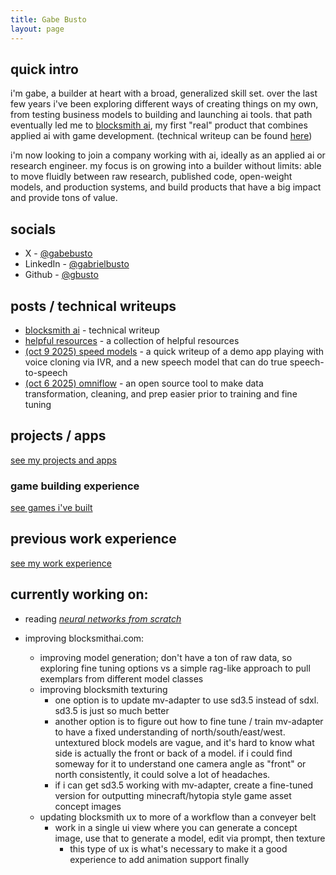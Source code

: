 ```yaml
---
title: Gabe Busto
layout: page
---
```


## quick intro
i'm gabe, a builder at heart with a broad, generalized skill set. over the last few years i've been exploring different ways of creating things on my own, from testing business models to building and launching ai tools. that path eventually led me to [blocksmith ai](https://blocksmithai.com), my first "real" product that combines applied ai with game development. (technical writeup can be found [here](./blocksmithai.md))

i'm now looking to join a company working with ai, ideally as an applied ai or research engineer. my focus is on growing into a builder without limits: able to move fluidly between raw research, published code, open-weight models, and production systems, and build products that have a big impact and provide tons of value.


## socials
- X - [@gabebusto](https://x.com/gabebusto)
- LinkedIn - [@gabrielbusto](https://linkedin.com/in/gabrielbusto)
- Github - [@gbusto](https://github.com/gbusto)


## posts / technical writeups
- [blocksmith ai](./blocksmithai.md) - technical writeup
- [helpful resources](./resources.md) - a collection of helpful resources
- [(oct 9 2025) speed models](./posts/oct-9-2025-speech-models.md) - a quick writeup of a demo app playing with voice cloning via IVR, and a new speech model that can do true speech-to-speech
- [(oct 6 2025) omniflow](./posts/oct-6-2025-omniflow.md) - an open source tool to make data transformation, cleaning, and prep easier prior to training and fine tuning


## projects / apps
[see my projects and apps](./projects.md)


### game building experience
[see games i've built](./games.md)


## previous work experience
[see my work experience](./experience.md)


## currently working on:
- reading [*neural networks from scratch*](https://nnfs.io/)

- improving blocksmithai.com:
    - improving model generation; don't have a ton of raw data, so exploring fine tuning options vs a simple rag-like approach to pull exemplars from different model classes
    - improving blocksmith texturing
        - one option is to update mv-adapter to use sd3.5 instead of sdxl. sd3.5 is just so much better
        - another option is to figure out how to fine tune / train mv-adapter to have a fixed understanding of north/south/east/west. untextured block models are vague, and it's hard to know what side is actually the front or back of a model. if i could find someway for it to understand one camera angle as "front" or north consistently, it could solve a lot of headaches.
        - if i can get sd3.5 working with mv-adapter, create a fine-tuned version for outputting minecraft/hytopia style game asset concept images
    - updating blocksmith ux to more of a workflow than a conveyer belt
        - work in a single ui view where you can generate a concept image, use that to generate a model, edit via prompt, then texture
            - this type of ux is what's necessary to make it a good experience to add animation support finally

